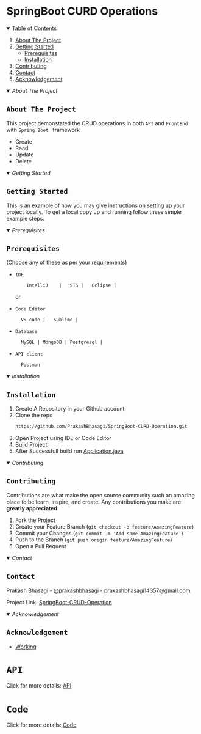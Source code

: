 # SpringBoot CURD Operations

<!-- TABLE OF CONTENTS -->
<details open="open">
  <summary>Table of Contents</summary>
  <ol>
    <li>
      <a href="#about-the-project">About The Project</a>
    </li>
    <li>
      <a href="#getting-started">Getting Started</a>
      <ul>
        <li><a href="#Prerequisites">Prerequisites</a></li>
        <li><a href="#installation">Installation</a></li>
      </ul>
    </li>
    <li><a href="#contributing">Contributing</a></li>
    <li><a href="#contact">Contact</a></li>
    <li><a href="#acknowledgement">Acknowledgement</a></li>
  </ol>
</details>

<details open="open">
<summary><i>About The Project</i></summary>

<!-- ABOUT THE PROJECT -->

## `About The Project`

This project demonstated the CRUD operations in both `API` and `FrontEnd` with `Spring Boot ` framework

- Create
- Read
- Update
- Delete

</details>

<details open="open">
<summary><i>Getting Started</i></summary>

<!-- GETTING STARTED -->

## `Getting Started`

This is an example of how you may give instructions on setting up your project locally.
To get a local copy up and running follow these simple example steps.

</details>

<details open="open">
<summary><i>Prerequisites</i></summary>

## `Prerequisites` 
 (Choose any of these as per your requirements)

- `IDE`

          IntelliJ    |   STS |   Eclipse |

  or

- `Code Editor`

        VS code |   Sublime |

- `Database`
 
        MySQL | MongoDB | Postgresql |
 
- `API client`

        Postman

</details>

<details open="open">
<summary><i>Installation</i></summary>

## `Installation`

1. Create A Repository in your Github account
2. Clone the repo
   ```sh
   https://github.com/PrakashBhasagi/SpringBoot-CURD-Operation.git
   ```
3. Open Project using IDE or Code Editor
4. Build Project
5. After Successfull build run [Application.java](#)

</details>

<details open="open">
<summary><i>Contributing</i></summary>

<!-- CONTRIBUTING -->

## `Contributing`

Contributions are what make the open source community such an amazing place to be learn, inspire, and create. Any contributions you make are **greatly appreciated**.

1. Fork the Project
2. Create your Feature Branch (`git checkout -b feature/AmazingFeature`)
3. Commit your Changes (`git commit -m 'Add some AmazingFeature'`)
4. Push to the Branch (`git push origin feature/AmazingFeature`)
5. Open a Pull Request

</details>

<details open="open">
<summary><i>Contact</i></summary>

<!-- CONTACT -->

## `Contact`

Prakash Bhasagi - [@prakashbhasagi]() - prakashbhasagi14357@gmail.com

Project Link: [SpringBoot-CRUD-Operation](https://github.com/PrakashBhasagi/SpringBoot-CURD-Operation.git)

</details>

<details open="open">
<summary><i>Acknowledgement</i></summary>

<!-- ACKNOWLEDGEMENT -->

## `Acknowledgement`

- [Working](#)
</details>

# `API`
Click for more details: [API](api.md)

# `Code`
Click for more details: [Code](code.md)
